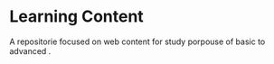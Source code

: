 <h1> Learning Content </h1>

A repositorie focused on web content for study porpouse
of basic to advanced .
